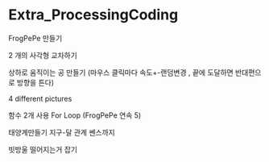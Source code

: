 # Extra_ProcessingCoding

FrogPePe 만들기

2 개의 사각형 교차하기

상하로 움직이는 공 만들기 
(마우스 클릭마다 속도+-랜덤변경 , 끝에 도달하면 반대편으로 방향을 튼다) 

4 different pictures

함수 2개 사용 For Loop  (FrogPePe 연속 5)

태양계만들기 지구-달 관계 쎈스까지

빗방울 떨어지는거 잡기
